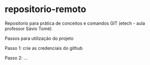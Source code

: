 # repositorio-remoto
Repositorio para prática de conceitos e comandos GIT (etech - aula professor Sávio Tomé)


Passos para utilização do projeto


Passo 1: crie as credenciais do github

Passo 2: ...
